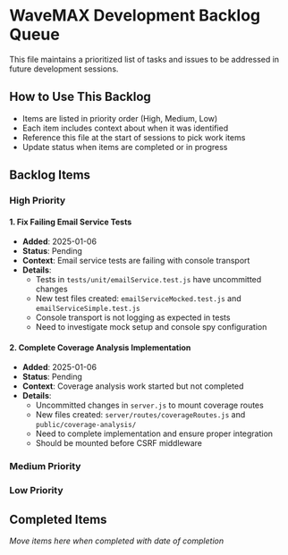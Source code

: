 # WaveMAX Development Backlog Queue

This file maintains a prioritized list of tasks and issues to be addressed in future development sessions.

## How to Use This Backlog
- Items are listed in priority order (High, Medium, Low)
- Each item includes context about when it was identified
- Reference this file at the start of sessions to pick work items
- Update status when items are completed or in progress

## Backlog Items

### High Priority

#### 1. Fix Failing Email Service Tests
- **Added**: 2025-01-06
- **Status**: Pending
- **Context**: Email service tests are failing with console transport
- **Details**: 
  - Tests in `tests/unit/emailService.test.js` have uncommitted changes
  - New test files created: `emailServiceMocked.test.js` and `emailServiceSimple.test.js`
  - Console transport is not logging as expected in tests
  - Need to investigate mock setup and console spy configuration

#### 2. Complete Coverage Analysis Implementation
- **Added**: 2025-01-06
- **Status**: Pending
- **Context**: Coverage analysis work started but not completed
- **Details**:
  - Uncommitted changes in `server.js` to mount coverage routes
  - New files created: `server/routes/coverageRoutes.js` and `public/coverage-analysis/`
  - Need to complete implementation and ensure proper integration
  - Should be mounted before CSRF middleware

### Medium Priority

### Low Priority

## Completed Items
_Move items here when completed with date of completion_